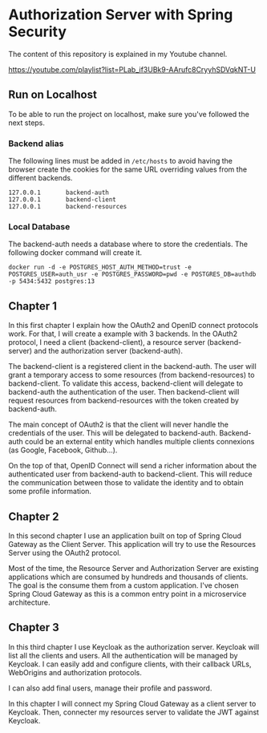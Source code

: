 # Authorization Server with Spring Security

The content of this repository is explained in my Youtube channel.

https://youtube.com/playlist?list=PLab_if3UBk9-AArufc8CryyhSDVqkNT-U

## Run on Localhost

To be able to run the project on localhost, make sure you've followed the next steps.

### Backend alias

The following lines must be added in ```/etc/hosts``` to avoid having the browser create the cookies for the same 
URL overriding values from the different backends.
```
127.0.0.1       backend-auth
127.0.0.1       backend-client
127.0.0.1       backend-resources
```

### Local Database

The backend-auth needs a database where to store the credentials. The following docker command will create it.

```
docker run -d -e POSTGRES_HOST_AUTH_METHOD=trust -e POSTGRES_USER=auth_usr -e POSTGRES_PASSWORD=pwd -e POSTGRES_DB=authdb -p 5434:5432 postgres:13
```

## Chapter 1

In this first chapter I explain how the OAuth2 and OpenID connect protocols work. For that, I will create a example
with 3 backends. In the OAuth2 protocol, I need a client (backend-client), a resource server (backend-server) and the 
authorization server (backend-auth).

The backend-client is a registered client in the backend-auth. The user will grant a temporary access to some resources
(from backend-resources) to backend-client. To validate this access, backend-client will delegate to backend-auth the 
authentication of the user. Then backend-client will request resources from backend-resources with the token created by
backend-auth.

The main concept of OAuth2 is that the client will never handle the credentials of the user. This will be delegated
to backend-auth. Backend-auth could be an external entity which handles multiple clients connexions (as Google, 
Facebook, Github...). 

On the top of that, OpenID Connect will send a richer information about the authenticated user from backend-auth to
backend-client. This will reduce the communication between those to validate the identity and to obtain some 
profile information.

## Chapter 2
In this second chapter I use an application built on top of Spring Cloud Gateway as the Client Server. This application will try to use the Resources Server using the OAuth2 protocol.

Most of the time, the Resource Server and Authorization Server are existing applications which are consumed by hundreds and thousands of clients. The goal is the consume them from a custom application. I've chosen Spring Cloud Gateway as this is a common entry point in a microservice architecture.

## Chapter 3
In this third chapter I use Keycloak as the authorization server. Keycloak will list all the clients and users. All the authentication will be managed by Keycloak. I can easily add and configure clients, with their callback URLs, WebOrigins and authorization protocols.

I can also add final users, manage their profile and password.

In this chapter I will connect my Spring Cloud Gateway as a client server to Keycloak. Then, connecter my resources server to validate the JWT against Keycloak.